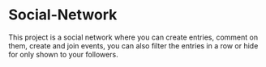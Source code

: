# Social-Network
This project is a social network where you can create entries, comment on them, create and join events, you can also filter the entries in a row or hide for only shown to your followers.